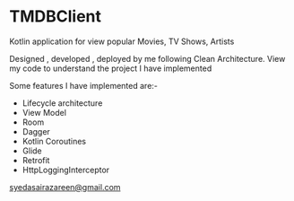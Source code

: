 # TMDBClient

Kotlin application for view popular Movies, TV Shows, Artists

Designed , developed , deployed by me following Clean Architecture. View my code to understand the project I have implemented

Some features I have implemented are:-

- Lifecycle architecture
- View Model
- Room
- Dagger
- Kotlin Coroutines
- Glide
- Retrofit
- HttpLoggingInterceptor

syedasairazareen@gmail.com
